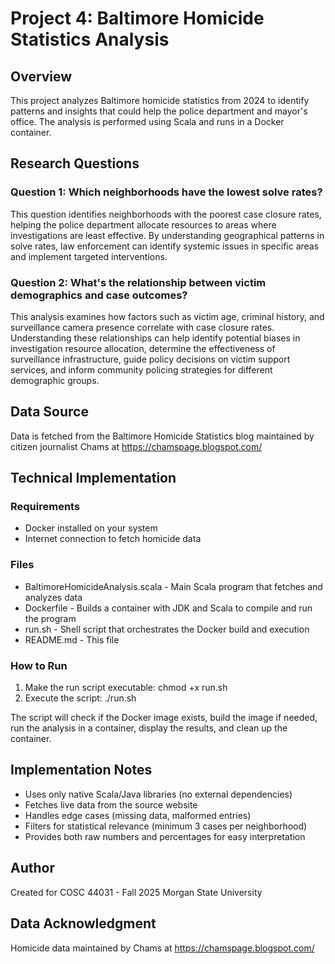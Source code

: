 # Project 4: Baltimore Homicide Statistics Analysis

## Overview
This project analyzes Baltimore homicide statistics from 2024 to identify patterns and insights that could help the police department and mayor's office. The analysis is performed using Scala and runs in a Docker container.

## Research Questions

### Question 1: Which neighborhoods have the lowest solve rates?
This question identifies neighborhoods with the poorest case closure rates, helping the police department allocate resources to areas where investigations are least effective. By understanding geographical patterns in solve rates, law enforcement can identify systemic issues in specific areas and implement targeted interventions.

### Question 2: What's the relationship between victim demographics and case outcomes?
This analysis examines how factors such as victim age, criminal history, and surveillance camera presence correlate with case closure rates. Understanding these relationships can help identify potential biases in investigation resource allocation, determine the effectiveness of surveillance infrastructure, guide policy decisions on victim support services, and inform community policing strategies for different demographic groups.

## Data Source
Data is fetched from the Baltimore Homicide Statistics blog maintained by citizen journalist Chams at https://chamspage.blogspot.com/

## Technical Implementation

### Requirements
- Docker installed on your system
- Internet connection to fetch homicide data

### Files
- BaltimoreHomicideAnalysis.scala - Main Scala program that fetches and analyzes data
- Dockerfile - Builds a container with JDK and Scala to compile and run the program
- run.sh - Shell script that orchestrates the Docker build and execution
- README.md - This file

### How to Run
1. Make the run script executable: chmod +x run.sh
2. Execute the script: ./run.sh

The script will check if the Docker image exists, build the image if needed, run the analysis in a container, display the results, and clean up the container.

## Implementation Notes
- Uses only native Scala/Java libraries (no external dependencies)
- Fetches live data from the source website
- Handles edge cases (missing data, malformed entries)
- Filters for statistical relevance (minimum 3 cases per neighborhood)
- Provides both raw numbers and percentages for easy interpretation

## Author
Created for COSC 44031 - Fall 2025
Morgan State University

## Data Acknowledgment
Homicide data maintained by Chams at https://chamspage.blogspot.com/
